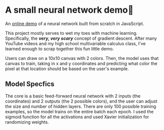 # A small neural network demo🤖
An [online demo](https://shiloholotu.github.io/neural-network-demo/) of a neural network built from scratch in JavaScript.

This project mostly serves to wet my toes with machine learning. Specifically, the ***very, very scary*** concept of gradient descent. After many YouTube videos and my high school multivariable calculus class, I've learned enough to scrap together this fun little demo. 

Users can draw on a 10x10 canvas with 2 colors. Then, the model uses that canvas to train, taking in x and y coordinates and predicting what color the pixel at that location should be based on the user's example.

## Model Specfics
The core is a basic feed-forward neural network with 2 inputs (the coordinates) and 2 outputs (the 2 possible colors), and the user can adjust the size and number of hidden layers. There are only 100 possible training examples, so the model trains on the entire batch each epoch. I used the sigmoid function for all the activations and used Xavier initialization for randomizing weights. 
